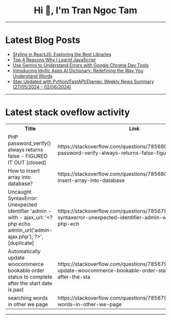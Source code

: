 <h1 align="center">Hi 👋, I'm Tran Ngoc Tam</h1>

---

# Latest Blog Posts 
<!-- BLOG-POST-LIST:START -->
- [Styling in ReactJS: Exploring the Best Libraries](https://dev.to/vyan/styling-in-reactjs-exploring-the-best-libraries-j42)
- [Top 4 Reasons Why I Learnt JavaScript](https://dev.to/thekarlesi/top-4-reasons-to-learn-javascript-7m3)
- [Use Gemini to Understand Errors with Google Chrome Dev Tools](https://dev.to/0xkoji/use-gemini-to-understand-errors-with-google-chrome-dev-tools-4b54)
- [Introducing Idyllic Apps AI Dictionary: Redefining the Way You Understand Words](https://dev.to/tonux-jan/introducing-idyllic-apps-ai-dictionary-redefining-the-way-you-understand-words-2dpb)
- [Stay Updated with Python/FastAPI/Django: Weekly News Summary &lpar;27/05/2024 - 02/06/2024&rpar;](https://dev.to/poovarasu/stay-updated-with-pythonfastapidjango-weekly-news-summary-27052024-02062024-nb0)
<!-- BLOG-POST-LIST:END -->

---

# Latest stack oveflow activity
<table>
  <tr><th>Title</th><th>Link</th></tr>
  <!-- STACKOVERFLOW:START --><tr><td>PHP password_verify&lpar;&rpar; always returns false - FIGURED IT OUT [closed]</td><td>https://stackoverflow.com/questions/78568027/php-password-verify-always-returns-false-figured-it-out</td></tr><tr><td>How to insert array into database?</td><td>https://stackoverflow.com/questions/78568018/how-to-insert-array-into-database</td></tr><tr><td>Uncaught SyntaxError: Unexpected identifier &#39;admin - with - ajax_url: &#39;&lt;?php echo admin_url&lpar;&#39;admin-ajax.php&#39;&rpar;; ?&gt;&#39;, [duplicate]</td><td>https://stackoverflow.com/questions/78567984/uncaught-syntaxerror-unexpected-identifier-admin-with-ajax-url-php-ech</td></tr><tr><td>Automatically update woocommerce bookable order status to complete after the start date is past</td><td>https://stackoverflow.com/questions/78567928/automatically-update-woocommerce-bookable-order-status-to-complete-after-the-sta</td></tr><tr><td>searching words in other we page</td><td>https://stackoverflow.com/questions/78567923/searching-words-in-other-we-page</td></tr><!-- STACKOVERFLOW:END -->
</table>

---


